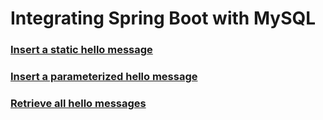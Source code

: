 # Integrating Spring Boot with MySQL

### [Insert a static hello message](http://cs5200-fall2018-congwenhe-project2-1.us-east-2.elasticbeanstalk.com/api/hello/insert)

### [Insert a parameterized hello message](http://cs5200-fall2018-congwenhe-project2-1.us-east-2.elasticbeanstalk.com/api/hello/insert/MySQL)

### [Retrieve all hello messages](http://cs5200-fall2018-congwenhe-project2-1.us-east-2.elasticbeanstalk.com/api/hello/select/all)
